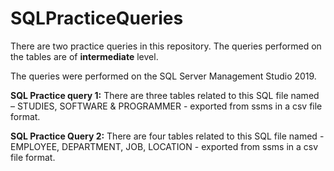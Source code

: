 # SQLPracticeQueries
There are two practice queries in this repository. 
The queries performed on the tables are of **intermediate** level. 

The queries were performed on the SQL Server Management Studio 2019.

**SQL Practice query 1:**
There are three tables related to this SQL file named – STUDIES, SOFTWARE & PROGRAMMER - exported from ssms in a csv file format.

**SQL Practice Query 2:**
There are four tables related to this SQL file named - EMPLOYEE, DEPARTMENT, JOB, LOCATION - exported from ssms in a csv file format.
